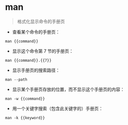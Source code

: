 # man

> 格式化显示命令的手册页

- 查看某个命令的手册页：

`man {{command}}`

- 显示这个命令第 7 节的手册页：

`man {{command}}.{{7}}`

- 显示手册页的搜索路径：

`man --path`

- 显示某个手册页存放的位置，而不显示这个手册页的内容：

`man -w {{command}}`

- 用一个关键字搜索（包含此关键字的）手册页：

`man -k {{keyword}}`

[#]: contributors: ([硬核老王（📺Linux中国）]，[吴跃展YY]，[YOLO]，[DD]，[Hank]，[杨格尔])